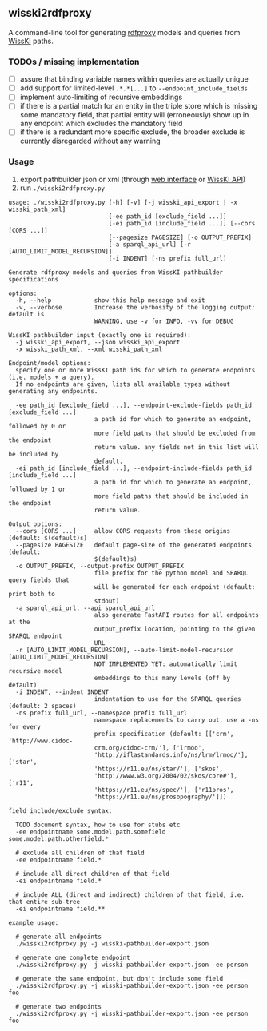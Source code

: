 ## wisski2rdfproxy

A command-line tool for generating [rdfproxy](https://github.com/acdh-oeaw/rdfproxy) models and queries from [WissKI](https://wiss-ki.eu) paths.

### TODOs / missing implementation

- [ ] assure that binding variable names within queries are actually unique
- [ ] add support for limited-level `.*.*[...]` to `--endpoint_include_fields`
- [ ] implement auto-limiting of recursive embeddings
- [ ] if there is a partial match for an entity in the triple store which is missing some mandatory field, that partial entity will (erroneously) show up in any endpoint which excludes the mandatory field
- [ ] if there is a redundant more specific exclude, the broader exclude is currently disregarded without any warning

### Usage

1. export pathbuilder json or xml (through [web interface](https://wiss-ki.eu/documentation/pathbuilder/export-import-pathbuilder) or [WissKI API](https://github.com/kaiamann/wisski_api))
2. run `./wisski2rdfproxy.py`

```
usage: ./wisski2rdfproxy.py [-h] [-v] [-j wisski_api_export | -x wisski_path_xml]
                            [-ee path_id [exclude_field ...]]
                            [-ei path_id [include_field ...]] [--cors [CORS ...]]
                            [--pagesize PAGESIZE] [-o OUTPUT_PREFIX]
                            [-a sparql_api_url] [-r [AUTO_LIMIT_MODEL_RECURSION]]
                            [-i INDENT] [-ns prefix full_url]

Generate rdfproxy models and queries from WissKI pathbuilder specifications

options:
  -h, --help            show this help message and exit
  -v, --verbose         Increase the verbosity of the logging output: default is
                        WARNING, use -v for INFO, -vv for DEBUG

WissKI pathbuilder input (exactly one is required):
  -j wisski_api_export, --json wisski_api_export
  -x wisski_path_xml, --xml wisski_path_xml

Endpoint/model options:
  specify one or more WissKI path ids for which to generate endpoints (i.e. models + a query).
  If no endpoints are given, lists all available types without generating any endpoints.

  -ee path_id [exclude_field ...], --endpoint-exclude-fields path_id [exclude_field ...]
                        a path id for which to generate an endpoint, followed by 0 or
                        more field paths that should be excluded from the endpoint
                        return value. any fields not in this list will be included by
                        default.
  -ei path_id [include_field ...], --endpoint-include-fields path_id [include_field ...]
                        a path id for which to generate an endpoint, followed by 1 or
                        more field paths that should be included in the endpoint
                        return value.

Output options:
  --cors [CORS ...]     allow CORS requests from these origins (default: $(default)s)
  --pagesize PAGESIZE   default page-size of the generated endpoints (default:
                        $(default)s)
  -o OUTPUT_PREFIX, --output-prefix OUTPUT_PREFIX
                        file prefix for the python model and SPARQL query fields that
                        will be generated for each endpoint (default: print both to
                        stdout)
  -a sparql_api_url, --api sparql_api_url
                        also generate FastAPI routes for all endpoints at the
                        output_prefix location, pointing to the given SPARQL endpoint
                        URL
  -r [AUTO_LIMIT_MODEL_RECURSION], --auto-limit-model-recursion [AUTO_LIMIT_MODEL_RECURSION]
                        NOT IMPLEMENTED YET: automatically limit recursive model
                        embeddings to this many levels (off by default)
  -i INDENT, --indent INDENT
                        indentation to use for the SPARQL queries (default: 2 spaces)
  -ns prefix full_url, --namespace prefix full_url
                        namespace replacements to carry out, use a -ns for every
                        prefix specification (default: [['crm', 'http://www.cidoc-
                        crm.org/cidoc-crm/'], ['lrmoo',
                        'http://iflastandards.info/ns/lrm/lrmoo/'], ['star',
                        'https://r11.eu/ns/star/'], ['skos',
                        'http://www.w3.org/2004/02/skos/core#'], ['r11',
                        'https://r11.eu/ns/spec/'], ['r11pros',
                        'https://r11.eu/ns/prosopography/']])

field include/exclude syntax:

  TODO document syntax, how to use for stubs etc
  -ee endpointname some.model.path.somefield some.model.path.otherfield.*

  # exclude all children of that field
  -ee endpointname field.*

  # include all direct children of that field
  -ei endpointname field.*

  # include ALL (direct and indirect) children of that field, i.e. that entire sub-tree
  -ei endpointname field.**

example usage:

  # generate all endpoints
  ./wisski2rdfproxy.py -j wisski-pathbuilder-export.json

  # generate one complete endpoint
  ./wisski2rdfproxy.py -j wisski-pathbuilder-export.json -ee person

  # generate the same endpoint, but don't include some field
  ./wisski2rdfproxy.py -j wisski-pathbuilder-export.json -ee person foo

  # generate two endpoints
  ./wisski2rdfproxy.py -j wisski-pathbuilder-export.json -ee person foo
```
